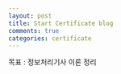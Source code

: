 ```yaml
---
layout: post
title: Start Certificate blog
comments: true
categories: certificate
---
```


목표 : 정보처리기사 이론 정리